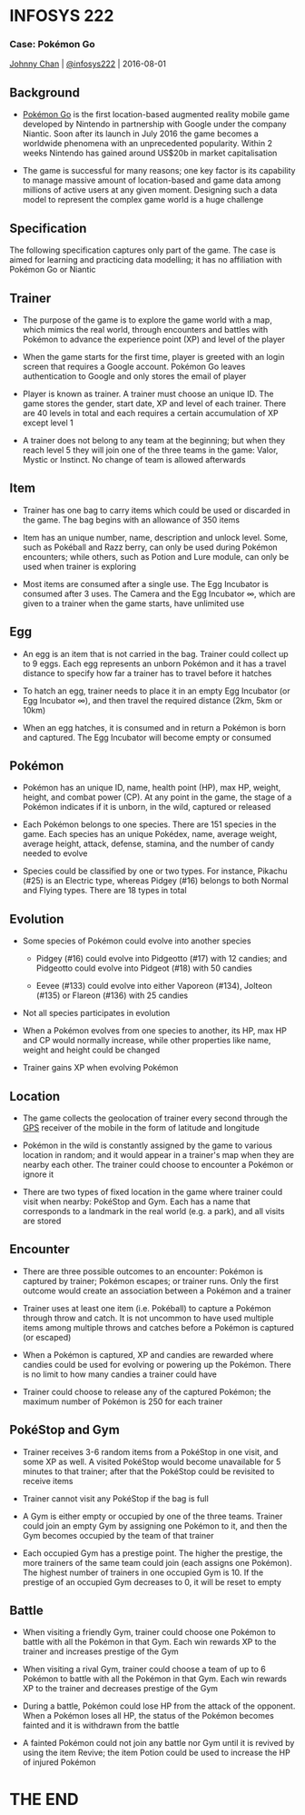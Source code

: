 # <i class="fa fa-database"></i> INFOSYS 222
### Case: Pokémon Go
<i class="fa fa-copyright"></i> [Johnny Chan](mailto:jh.chan@auckland.ac.nz) | <i class="fa fa-twitter"></i> [@infosys222](http://twitter.com/infosys222) | <i class="fa fa-calendar"></i> 2016-08-01



## Background
- [Pokémon Go](http://www.pokemongo.com/) is the first location-based augmented reality mobile game developed by Nintendo in partnership with Google under the company Niantic. Soon after its launch in July 2016 the game becomes a worldwide phenomena with an unprecedented popularity. Within 2 weeks Nintendo has gained around US$20b in market capitalisation

- The game is successful for many reasons; one key factor is its capability to manage massive amount of location-based and game data among millions of active users at any given moment. Designing such a data model to represent the complex game world is a huge challenge



## Specification
The following specification captures only part of the game. The case is aimed for learning and practicing data modelling; it has no affiliation with Pokémon Go or Niantic



## Trainer
- The purpose of the game is to explore the game world with a map, which mimics the real world, through encounters and battles with Pokémon to advance the experience point (XP) and level of the player

- When the game starts for the first time, player is greeted with an login screen that requires a Google account. Pokémon Go leaves authentication to Google and only stores the email of player

- Player is known as trainer. A trainer must choose an unique ID. The game stores the gender, start date, XP and level of each trainer. There are 40 levels in total and each requires a certain accumulation of XP except level 1

- A trainer does not belong to any team at the beginning; but when they reach level 5 they will join one of the three teams in the game: Valor, Mystic or Instinct. No change of team is allowed afterwards



## Item
- Trainer has one bag to carry items which could be used or discarded in the game. The bag begins with an allowance of 350 items

- Item has an unique number, name, description and unlock level. Some, such as Pokéball and Razz berry, can only be used during Pokémon encounters; while others, such as Potion and Lure module, can only be used when trainer is exploring

- Most items are consumed after a single use. The Egg Incubator is consumed after 3 uses. The Camera and the Egg Incubator ∞, which are given to a trainer when the game starts, have unlimited use



## Egg
- An egg is an item that is not carried in the bag. Trainer could collect up to 9 eggs. Each egg represents an unborn Pokémon and it has a travel distance to specify how far a trainer has to travel before it hatches

- To hatch an egg, trainer needs to place it in an empty Egg Incubator (or Egg Incubator ∞), and then travel the required distance (2km, 5km or 10km)

- When an egg hatches, it is consumed and in return a Pokémon is born and captured. The Egg Incubator will become empty or consumed



## Pokémon
- Pokémon has an unique ID, name, health point (HP), max HP, weight, height, and combat power (CP). At any point in the game, the stage of a Pokémon indicates if it is unborn, in the wild, captured or released

- Each Pokémon belongs to one species. There are 151 species in the game. Each species has an unique Pokédex, name, average weight, average height, attack, defense, stamina, and the number of candy needed to evolve

- Species could be classified by one or two types. For instance, Pikachu (#25) is an Electric type, whereas Pidgey (#16) belongs to both Normal and Flying types. There are 18 types in total



## Evolution
- Some species of Pokémon could evolve into another species

  - Pidgey (#16) could evolve into Pidgeotto (#17) with 12 candies; and Pidgeotto could evolve into Pidgeot (#18) with 50 candies

  - Eevee (#133) could evolve into either Vaporeon (#134), Jolteon (#135) or Flareon (#136) with 25 candies

- Not all species participates in evolution

- When a Pokémon evolves from one species to another, its HP, max HP and CP would normally increase, while other properties like name, weight and height could be changed

- Trainer gains XP when evolving Pokémon



## Location
- The game collects the geolocation of trainer every second through the [GPS](https://en.wikipedia.org/wiki/Global_Positioning_System) receiver of the mobile in the form of latitude and longitude

- Pokémon in the wild is constantly assigned by the game to various location in random; and it would appear in a trainer's map when they are nearby each other. The trainer could choose to encounter a Pokémon or ignore it

- There are two types of fixed location in the game where trainer could visit when nearby: PokéStop and Gym. Each has a name that corresponds to a landmark in the real world (e.g. a park), and all visits are stored



## Encounter
- There are three possible outcomes to an encounter: Pokémon is captured by trainer; Pokémon escapes; or trainer runs. Only the first outcome would create an association between a Pokémon and a trainer

- Trainer uses at least one item (i.e. Pokéball) to capture a Pokémon through throw and catch. It is not uncommon to have used multiple items among multiple throws and catches before a Pokémon is captured (or escaped)

- When a Pokémon is captured, XP and candies are rewarded where candies could be used for evolving or powering up the Pokémon. There is no limit to how many candies a trainer could have

- Trainer could choose to release any of the captured Pokémon; the maximum number of Pokémon is 250 for each trainer



## PokéStop and Gym
- Trainer receives 3-6 random items from a PokéStop in one visit, and some XP as well. A visited PokéStop would become unavailable for 5 minutes to that trainer; after that the PokéStop could be revisited to receive items

- Trainer cannot visit any PokéStop if the bag is full

- A Gym is either empty or occupied by one of the three teams. Trainer could join an empty Gym by assigning one Pokémon to it, and then the Gym becomes occupied by the team of that trainer

- Each occupied Gym has a prestige point. The higher the prestige, the more trainers of the same team could join (each assigns one Pokémon). The highest number of trainers in one occupied Gym is 10. If the prestige of an occupied Gym decreases to 0, it will be reset to empty



## Battle
- When visiting a friendly Gym, trainer could choose one Pokémon to battle with all the Pokémon in that Gym. Each win rewards XP to the trainer and increases prestige of the Gym

- When visiting a rival Gym, trainer could choose a team of up to 6 Pokémon to battle with all the Pokémon in that Gym. Each win rewards XP to the trainer and decreases prestige of the Gym

- During a battle, Pokémon could lose HP from the attack of the opponent. When a Pokémon loses all HP, the status of the Pokémon becomes fainted and it is withdrawn from the battle

- A fainted Pokémon could not join any battle nor Gym until it is revived by using the item Revive; the item Potion could be used to increase the HP of injured Pokémon



# THE END
<canvas width=300 height=300 class="anything">
<!--
{
  "initialize": "function(container) {
	var width = container.width,
	    height = container.height;
	var projection = d3.geo.orthographic()
	    .translate([width / 2, height / 2])
	    .scale(width / 2 - 20)
	    .clipAngle(90)
	    .precision(0.6);

	var c = container.getContext('2d');

	var path = d3.geo.path()
	    .projection(projection)
	    .context(c);

	var title = container.parentElement.querySelector('.country');
	queue()
	    .defer(d3.json, '../asset/world-110m.json')
	    .defer(d3.tsv, '../asset/world-country-names.tsv')
	    .await(ready);

	function ready(error, world, names) {
	  if (error) throw error;

	  var globe = {type: 'Sphere'},
	      land = topojson.feature(world, world.objects.land),
	      countries = topojson.feature(world, world.objects.countries).features,
	      borders = topojson.mesh(world, world.objects.countries, function(a, b) { return a !== b; }),
	      i = -1,
	      n = countries.length;

	  countries = countries.filter(function(d) {
	    return names.some(function(n) {
	      if (d.id == n.id) return d.name = n.name;
	    });
	  }).sort(function(a, b) {
	    return a.name.localeCompare(b.name);
	  });

	  (function transition() {
	    d3.transition()
	        .duration(1250)
	        .each('start', function() {
			while ( !countries[i = (i + 1) % n] ) {};			
			title.innerHTML = (countries[i].name);
	        })
	        .tween('rotate', function() {
	          var p = d3.geo.centroid(countries[i]),
	              r = d3.interpolate(projection.rotate(), [-p[0], -p[1]]);
	          return function(t) {
	            projection.rotate(r(t));
	            c.clearRect(0, 0, width, height);
	            c.fillStyle = '#fff', c.lineWidth = 2, c.beginPath(), path(globe), c.fill();
	            c.fillStyle = '#42affa', c.beginPath(), path(land), c.fill();
	            c.fillStyle = '#f00', c.beginPath(), path(countries[i]), c.fill();
	            c.strokeStyle = '#ccc', c.lineWidth = .5, c.beginPath(), path(borders), c.stroke();
	            c.strokeStyle = '#ccc', c.lineWidth = 2, c.beginPath(), path(globe), c.stroke();
	          };
	        })
	      .transition()
	        .each('end', transition);
	  })();
	}

	d3.select(self.frameElement).style('height', height + 'px');

    }"
}
-->
</canvas>

#### Database rules in <span class="country">Everywhere</span>!
[<i class="fa fa-print"></i>](?print-pdf#)
